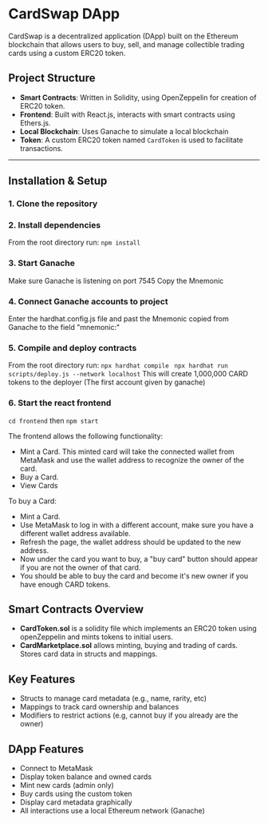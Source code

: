 # CardSwap DApp

CardSwap is a decentralized application (DApp) built on the Ethereum blockchain that allows users to buy, sell, and manage collectible trading cards using a custom ERC20 token.

## Project Structure

- **Smart Contracts**: Written in Solidity, using OpenZeppelin for creation of ERC20 token.
- **Frontend**: Built with React.js, interacts with smart contracts using Ethers.js.
- **Local Blockchain**: Uses Ganache to simulate a local blockchain
- **Token**: A custom ERC20 token named `CardToken` is used to facilitate transactions.

---

## Installation & Setup

### 1. Clone the repository
### 2. Install dependencies
From the root directory run: ```npm install ```
### 3. Start Ganache
Make sure Ganache is listening on port 7545
Copy the Mnemonic
### 4. Connect Ganache accounts to project
Enter the hardhat.config.js file and past the Mnemonic copied from Ganache to the field "mnemonic:"
### 5. Compile and deploy contracts
From the root directory run:
```npx hardhat compile ```
```npx hardhat run scripts/deploy.js --network localhost```
This will create 1,000,000 CARD tokens to the deployer (The first account given by ganache)
### 6. Start the react frontend
```cd frontend``` then 
```npm start```

The frontend allows the following functionality:
- Mint a Card. This minted card will take the connected wallet from MetaMask and use the wallet address to recognize the owner of the card.
- Buy a Card.
- View Cards
  
To buy a Card:
- Mint a Card.
- Use MetaMask to log in with a different account, make sure you have a different wallet address available.
- Refresh the page, the wallet address should be updated to the new address.
- Now under the card you want to buy, a "buy card" button should appear if you are not the owner of that card.
- You should be able to buy the card and become it's new owner if you have enough CARD tokens.

## Smart Contracts Overview
- **CardToken.sol** is a solidity file which implements an ERC20 token using openZeppelin and mints tokens to initial users.
- **CardMarketplace.sol** allows minting, buying and trading of cards. Stores card data in structs and mappings.

## Key Features
- Structs to manage card metadata (e.g., name, rarity, etc)
- Mappings to track card ownership and balances
- Modifiers to restrict actions (e.g, cannot buy if you already are the owner)
  
## DApp Features
- Connect to MetaMask
- Display token balance and owned cards
- Mint new cards (admin only)
- Buy cards using the custom token
- Display card metadata graphically
- All interactions use a local Ethereum network (Ganache)
